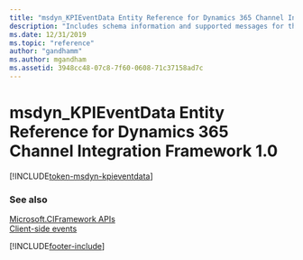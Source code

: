 ```yaml
---
title: "msdyn_KPIEventData Entity Reference for Dynamics 365 Channel Integration Framework 1.0 | MicrosoftDocs"
description: "Includes schema information and supported messages for the msdyn_KPIEventData entity in Dynamics 365 Channel Integration Framework 1.0."
ms.date: 12/31/2019
ms.topic: "reference"
author: "gandhamm"
ms.author: mgandham
ms.assetid: 3948cc48-07c8-7f60-0608-71c37158ad7c
---
```

# msdyn_KPIEventData Entity Reference for Dynamics 365 Channel Integration Framework 1.0

[!INCLUDE[token-msdyn-kpieventdata](../../shared/token-msdyn-kpieventdata.md)]

### See also

[Microsoft.CIFramework APIs](../microsoft-ciframework.md)<br />
[Client-side events](../client-side-events.md)


[!INCLUDE[footer-include](../../../../includes/footer-banner.md)]
